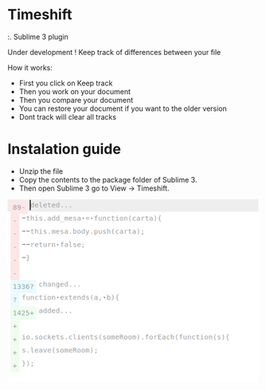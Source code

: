 # Timeshift

:. Sublime 3 plugin

Under development !
Keep track of differences between your file

How it works:
- First you click on Keep track
- Then you work on your document
- Then you compare your document
- You can restore your document if you want to the older version
- Dont track will clear all tracks


# Instalation guide

- Unzip the file
- Copy the contents to the package folder of Sublime 3.
- Then open Sublime 3 go to View -> Timeshift.

![alt text](https://raw.githubusercontent.com/andredla/Timeshift/master/Timeshift.png)
